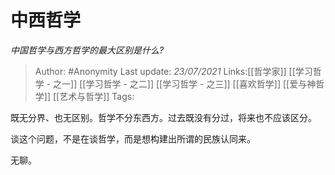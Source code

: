 # 中西哲学
*中国哲学与西方哲学的最大区别是什么?*

> Author: #Anonymity
> Last update: *23/07/2021* 
> Links:[[哲学家]] [[学习哲学 - 之一]] [[学习哲学 - 之二]] [[学习哲学 - 之三]] [[喜欢哲学]] [[爱与神哲学]] [[艺术与哲学]]
> Tags:   

 
既无分界、也无区别。哲学不分东西方。过去既没有分过，将来也不应该区分。

谈这个问题，不是在谈哲学，而是想构建出所谓的民族认同来。

无聊。



